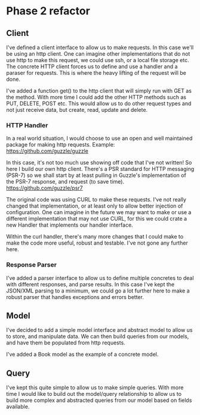 # Phase 2 refactor

## Client
I've defined a client interface to allow us to make requests. In this case we'll be using an http client. One can imagine other implementations that do not use  http to make this request, we could use ssh, or a local file storage etc.
The concrete HTTP client forces us to define and use a handler and a paraser for requests. This is where the heavy lifting of the request will be done.

I've added a function get() to the http client that will simply run with GET as the method. With more time I could add the other HTTP methods such as PUT, DELETE, POST etc. This would allow us to do other request types and not just receive data, but create, read, update and delete.

### HTTP Handler
In a real world situation, I would choose to use an open and well maintained package for making http requests.
Example: https://github.com/guzzle/guzzle

In this case, it's not too much use showing off code that I've not written! So here I build our own http client.
There's a PSR standard for HTTP messaging (PSR-7) so we shall start by at least pulling in Guzzle's implementation of
the PSR-7 response, and request (to save time). https://github.com/guzzle/psr7

The original code was using CURL to make these requests. I've not really changed that implementation, or at least only to allow better injection of configuration.
One can imagine in the future we may want to make or use a different implementation that may not use CURL, for this we could crate a new Handler that implements our handler interface.

Within the curl handler, there's many more changes that I could make to make the code more useful, robust and testable. I've not gone any further here.

### Response Parser
I've added a parser interface to allow us to define multiple concretes to deal with different responses, and parse results. In this case I've kept the JSON/XML parsing to a minimum, we could go a lot further here to make a robust parser that handles exceptions and errors better.

## Model
I've decided to add a simple model interface and abstract model to allow us to store, and manipulate data. We can then build queries from our models, and have them be populated from http requests.

I've added a Book model as the example of a concrete model.

## Query
I've kept this quite simple to allow us to make simple queries. With more time I would like to build out the model/query relationship to allow us to build more complex and abstracted queries from our model based on fields available.
